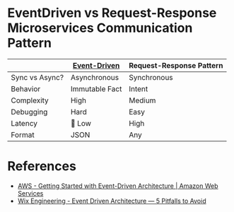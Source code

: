 # EventDriven vs Request-Response Microservices Communication Pattern

|                | [Event-Driven](EventDrivenArchitecture/Readme.md) | Request-Response Pattern |
|----------------|---------------------------------------------------|--------------------------|
| Sync vs Async? | Asynchronous                                      | Synchronous              |
| Behavior       | Immutable Fact                                    | Intent                   |
| Complexity     | High                                              | Medium                   |
| Debugging      | Hard                                              | Easy                     |
| Latency        | :rocket: Low                                      | High                     |
| Format         | JSON                                              | Any                      |

# References
- [AWS - Getting Started with Event-Driven Architecture | Amazon Web Services](https://www.youtube.com/watch?v=UCt7GlGsLTQ)
- [Wix Engineering - Event Driven Architecture — 5 Pitfalls to Avoid](https://medium.com/wix-engineering/event-driven-architecture-5-pitfalls-to-avoid-b3ebf885bdb1)
